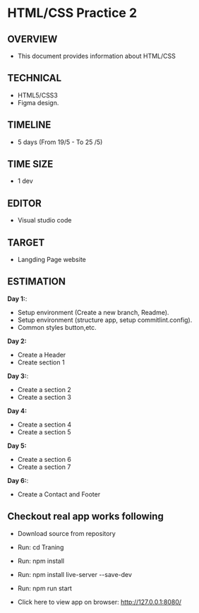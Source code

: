 
# HTML/CSS Practice 2
## OVERVIEW
- This document provides information about HTML/CSS 
## TECHNICAL		
- HTML5/CSS3
- Figma design.
## TIMELINE
- 5 days (From 19/5 - To 25 /5)
## TIME SIZE
- 1 dev
## EDITOR
- Visual studio code
## TARGET
- Langding Page website 

## ESTIMATION
**Day 1:**:
- Setup environment (Create a new branch, Readme).
- Setup environment (structure app, setup commitlint.config).
- Common styles button,etc.

**Day 2:**
- Create a Header
- Create section 1

**Day 3:**:
- Create a section 2
- Create a section 3

**Day 4:**
- Create a section 4
- Create a section 5

**Day 5:**
- Create a section 6
- Create a section 7

**Day 6:**:
- Create a Contact and Footer


## Checkout real app works following
- Download source from repository

- Run: cd Traning
- Run: npm install
- Run: npm install live-server --save-dev
- Run: npm run start

- Click here to view app on browser: http://127.0.0.1:8080/
